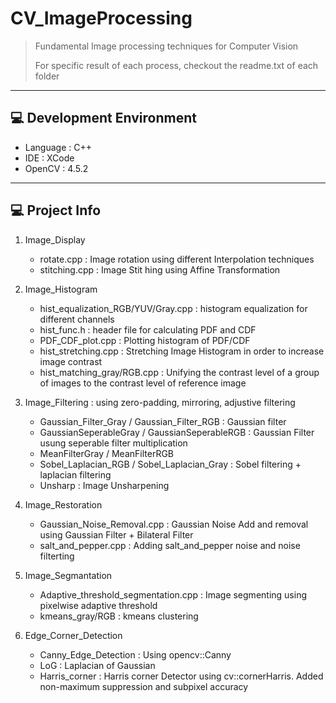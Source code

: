 # CV_ImageProcessing

> Fundamental Image processing techniques for Computer Vision
> 
> For specific result of each process, checkout the readme.txt of each folder

---

## 💻 Development Environment

- Language : C++
- IDE : XCode
- OpenCV : 4.5.2

---

## 💻 Project Info

1. Image_Display
    - rotate.cpp : Image rotation using different Interpolation techniques
    - stitching.cpp : Image Stit hing using Affine Transformation

2. Image_Histogram
    - hist_equalization_RGB/YUV/Gray.cpp : histogram equalization for different channels
    - hist_func.h : header file for calculating PDF and CDF
    - PDF_CDF_plot.cpp : Plotting histogram of PDF/CDF
    - hist_stretching.cpp : Stretching Image Histogram in order to increase image contrast
    - hist_matching_gray/RGB.cpp : Unifying the contrast level of a group of images to the contrast level of reference image

3. Image_Filtering : using zero-padding, mirroring, adjustive filtering
    - Gaussian_Filter_Gray / Gaussian_Filter_RGB : Gaussian filter
    - GaussianSeperableGray / GaussianSeperableRGB : Gaussian Filter usung seperable filter multiplication
    - MeanFilterGray / MeanFilterRGB
    - Sobel_Laplacian_RGB / Sobel_Laplacian_Gray : Sobel filtering + laplacian filtering
    - Unsharp : Image Unsharpening

4. Image_Restoration
    - Gaussian_Noise_Removal.cpp : Gaussian Noise Add and removal using Gaussian Filter + Bilateral Filter
    - salt_and_pepper.cpp : Adding salt_and_pepper noise and noise filterting

5. Image_Segmantation
    - Adaptive_threshold_segmentation.cpp : Image segmenting using pixelwise adaptive threshold
    - kmeans_gray/RGB : kmeans clustering
    
6. Edge_Corner_Detection
    - Canny_Edge_Detection : Using opencv::Canny
    - LoG : Laplacian of Gaussian
    - Harris_corner : Harris corner Detector using cv::cornerHarris. Added non-maximum suppression and subpixel accuracy
